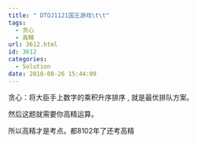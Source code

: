 ```yaml
---
title: " DTOJ1121国王游戏\t\t"
tags:
  - 贪心
  - 高精
url: 3612.html
id: 3612
categories:
  - Solution
date: 2018-08-26 15:44:09
---
```


贪心：将大臣手上数字的乘积升序排序 , 就是最优排队方案。

然后这题就需要你高精运算。

所以高精才是考点。都8102年了还考高精